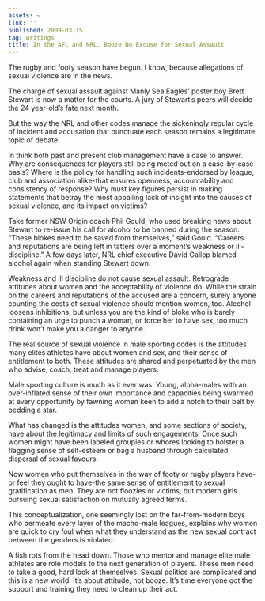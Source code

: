 ```yaml
---
assets: ~
link: ''
published: 2009-03-15
tag: writings
title: In the AFL and NRL, Booze No Excuse for Sexual Assault
---
```

The rugby and footy season have begun. I know, because allegations of
sexual violence are in the news.

The charge of sexual assault against Manly Sea Eagles’ poster boy Brett
Stewart is now a matter for the courts. A jury of Stewart’s peers will
decide the 24 year-old’s fate next month.

But the way the NRL and other codes manage the sickeningly regular cycle
of incident and accusation that punctuate each season remains a
legitimate topic of debate.

In think both past and present club management have a case to answer.
Why are consequences for players still being meted out on a case-by-case
basis? Where is the policy for handling such incidents-endorsed by
league, club and association alike-that ensures openness, accountability
and consistency of response? Why must key figures persist in making
statements that betray the most appalling lack of insight into the
causes of sexual violence, and its impact on victims?

Take former NSW Origin coach Phil Gould, who used breaking news about
Stewart to re-issue his call for alcohol to be banned during the season.
“These blokes need to be saved from themselves,” said Gould. “Careers
and reputations are being left in tatters over a moment’s weakness or
ill-discipline.” A few days later, NRL chief executive David Gallop
blamed alcohol again when standing Stewart down.

Weakness and ill discipline do not cause sexual assault. Retrograde
attitudes about women and the acceptability of violence do. While the
strain on the careers and reputations of the accused are a concern,
surely anyone counting the costs of sexual violence should mention
women, too. Alcohol loosens inhibitions, but unless you are the kind of
bloke who is barely containing an urge to punch a woman, or force her to
have sex, too much drink won’t make you a danger to anyone.

The real source of sexual violence in male sporting codes is the
attitudes many elites athletes have about women and sex, and their sense
of entitlement to both. These attitudes are shared and perpetuated by
the men who advise, coach, treat and manage players.

Male sporting culture is much as it ever was. Young, alpha-males with an
over-inflated sense of their own importance and capacities being swarmed
at every opportunity by fawning women keen to add a notch to their belt
by bedding a star.

What has changed is the attitudes women, and some sections of society,
have about the legitimacy and limits of such engagements. Once such
women might have been labeled groupies or whores looking to bolster a
flagging sense of self-esteem or bag a husband through calculated
dispersal of sexual favours.

Now women who put themselves in the way of footy or rugby players
have-or feel they ought to have-the same sense of entitlement to sexual
gratification as men. They are not floozies or victims, but modern girls
pursuing sexual satisfaction on mutually agreed terms.

This conceptualization, one seemingly lost on the far-from-modern boys
who permeate every layer of the macho-male leagues, explains why women
are quick to cry foul when what they understand as the new sexual
contract between the genders is violated.

A fish rots from the head down. Those who mentor and manage elite male
athletes are role models to the next generation of players. These men
need to take a good, hard look at themselves. Sexual politics are
complicated and this is a new world. It’s about attitude, not booze.
It’s time everyone got the support and training they need to clean up
their act.